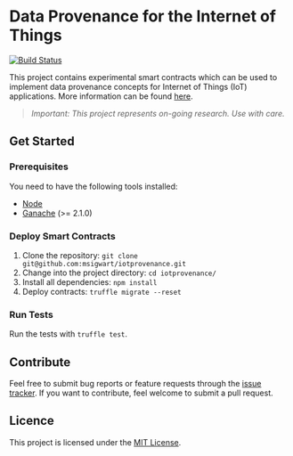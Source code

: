 # Data Provenance for the Internet of Things
[![Build Status](https://travis-ci.org/msigwart/iotprovenance.svg?branch=master)](https://travis-ci.org/msigwart/iotprovenance)

This project contains experimental smart contracts which can be used to implement data provenance concepts for 
Internet of Things (IoT) applications. More information can be found [here](https://arxiv.org/pdf/1905.06852.pdf).
> _Important: This project represents on-going research. Use with care._

## Get Started
### Prerequisites
You need to have the following tools installed:
* [Node](https://nodejs.org/en/)
* [Ganache](https://www.trufflesuite.com/ganache) (>= 2.1.0)

### Deploy Smart Contracts
1. Clone the repository: `git clone git@github.com:msigwart/iotprovenance.git`
2. Change into the project directory: `cd iotprovenance/`
3. Install all dependencies: `npm install`
4. Deploy contracts: `truffle migrate --reset`

### Run Tests
Run the tests with `truffle test`.

## Contribute
Feel free to submit bug reports or feature requests through the [issue tracker](https://github.com/msigwart/iotprovenance/issues). 
If you want to contribute, feel welcome to submit a pull request.

## Licence
This project is licensed under the [MIT License](LICENSE.md).
 
